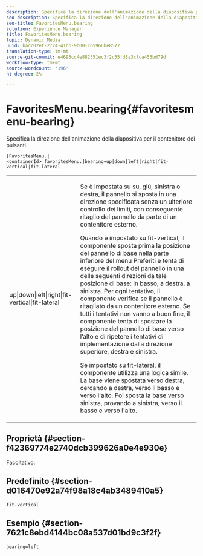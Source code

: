 ```yaml
---
description: Specifica la direzione dell'animazione della diapositiva per il contenitore dei pulsanti.
seo-description: Specifica la direzione dell'animazione della diapositiva per il contenitore dei pulsanti.
seo-title: FavoritesMenu.bearing
solution: Experience Manager
title: FavoritesMenu.bearing
topic: Dynamic Media
uuid: badc02ef-2724-41bb-9b00-c65966be8577
translation-type: tm+mt
source-git-commit: e4695cc4e882351ec3f2c55fd8a3cfca455bd79d
workflow-type: tm+mt
source-wordcount: '196'
ht-degree: 2%

---
```



# FavoritesMenu.bearing{#favoritesmenu-bearing}

Specifica la direzione dell&#39;animazione della diapositiva per il contenitore dei pulsanti.

`[FavoritesMenu.|<containerId>_favoritesMenu.]bearing=up|down|left|right|fit-vertical|fit-lateral`

<table id="table_2B109D2F91E64B5382B31921C3780FA5"> 
 <tbody> 
  <tr> 
   <td colname="col1"> <p><span class="codeph"> up|down|left|right|fit-vertical|fit-lateral</span> </p> </td> 
   <td colname="col2"> <p> Se è impostata su <span class="codeph"> su</span>, <span class="codeph"> giù</span>, <span class="codeph"> sinistra</span> o <span class="codeph"> destra</span>, il pannello si sposta in una direzione specificata senza un ulteriore controllo dei limiti, con conseguente ritaglio del pannello da parte di un contenitore esterno. </p> <p>Quando è impostato su <span class="codeph"> fit-vertical</span>, il componente sposta prima la posizione del pannello di base nella parte inferiore del menu Preferiti e tenta di eseguire il rollout del pannello in una delle seguenti direzioni da tale posizione di base: in basso, a destra, a sinistra. Per ogni tentativo, il componente verifica se il pannello è ritagliato da un contenitore esterno. Se tutti i tentativi non vanno a buon fine, il componente tenta di spostare la posizione del pannello di base verso l’alto e di ripetere i tentativi di implementazione dalla direzione superiore, destra e sinistra. </p> <p>Se impostato su <span class="codeph"> fit-lateral</span>, il componente utilizza una logica simile. La base viene spostata verso destra, cercando a destra, verso il basso e verso l'alto. Poi sposta la base verso sinistra, provando a sinistra, verso il basso e verso l'alto. </p> </td> 
  </tr> 
 </tbody> 
</table>

## Proprietà {#section-f42369774e2740dcb399626a0e4e930e}

Facoltativo.

## Predefinito {#section-d016470e92a74f98a18c4ab3489410a5}

`fit-vertical`

## Esempio {#section-7621c8ebd4144bc08a537d01bd9c3f2f}

`bearing=left`
